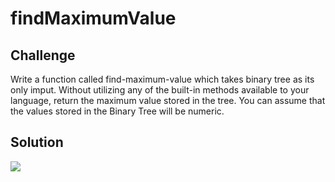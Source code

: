 # findMaximumValue

## Challenge
Write a function called find-maximum-value which takes binary tree as its only imput. Without utilizing any of the built-in methods available to your language, return the maximum value stored in the tree. You can assume that the values stored in the Binary Tree will be numeric.

## Solution
![](./assets/find-maximum-value.jpg)